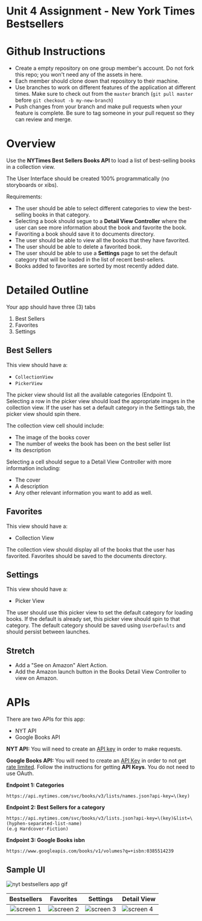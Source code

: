 # Unit 4 Assignment - New York Times Bestsellers


# Github Instructions
- Create a empty repository on one group member's account. Do not fork this repo; you won't need any of the assets in here.
- Each member should clone down that repository to their machine.
- Use branches to work on different features of the application at different times. Make sure to check out from the `master` branch (`git pull master` before `git checkout -b my-new-branch`)
- Push changes from your branch and make pull requests when your feature is complete. Be sure to tag someone in your pull request so they can review and merge.


# Overview

Use the **NYTimes Best Sellers Books API** to load a list of best-selling books in a collection view. 

The User Interface should be created 100% programmatically (no storyboards or xibs).

Requirements:
- The user should be able to select different categories to view the best-selling books in that category.  
- Selecting a book should segue to a **Detail View Controller** where the user can see more information about the book and favorite the book.
- Favoriting a book should save it to documents directory.  
- The user should be able to view all the books that they have favorited. 
- The user should be able to delete a favorited book.
- The user should be able to use a **Settings** page to set the default category that will be loaded in the list of recent best-sellers.
- Books added to favorites are sorted by most recently added date. 


# Detailed Outline

Your app should have three (3) tabs

1. Best Sellers
2. Favorites
3. Settings


## Best Sellers

This view should have a:

- `CollectionView`
- `PickerView`

The picker view should list all the available categories (Endpoint 1).  Selecting a row in the picker view should load the appropriate images in the collection view.  If the user has set a default category in the Settings tab, the picker view should spin there.

The collection view cell should include:

- The image of the books cover
- The number of weeks the book has been on the best seller list
- Its description

Selecting a cell should segue to a Detail View Controller with more information including:

- The cover
- A description
- Any other relevant information you want to add as well.


## Favorites

This view should have a:

- Collection View

The collection view should display all of the books that the user has favorited. Favorites should be saved to the documents directory.


## Settings

This view should have a:

- Picker View

The user should use this picker view to set the default category for loading books.  If the default is already set, this picker view should spin to that category.  The default category should be saved using `UserDefaults` and should persist between launches.


## Stretch

- Add a "See on Amazon" Alert Action.
- Add the Amazon launch button in the Books Detail View Controller to view on Amazon.


# APIs

There are two APIs for this app:

- NYT API
- Google Books API

**NYT API:** You will need to create an [API key](https://developer.nytimes.com/accounts/login) in order to make requests.

**Google Books API:** You will need to create an [API Key](https://developers.google.com/books/docs/v1/using#APIKey) in order to not get [rate limited](https://www.keycdn.com/support/rate-limiting). Follow the instructions for getting **API Keys**. You do not need to use OAuth.


**Endpoint 1: Categories**

```
https://api.nytimes.com/svc/books/v3/lists/names.json?api-key=\(key)
```

**Endpoint 2: Best Sellers for a category**

```
https://api.nytimes.com/svc/books/v3/lists.json?api-key=\(key)&list=\(hyphen-separated-list-name)
(e.g Hardcover-Fiction)
```

**Endpoint 3: Google Books isbn**

```
https://www.googleapis.com/books/v1/volumes?q=+isbn:0385514239
```

## Sample UI

![nyt bestsellers app gif](https://github.com/joinpursuit/Pursuit-Core-iOS-New-York-Times-Bestsellers/blob/master/Images/nyt-bestsellers-app.gif)

| Bestsellers | Favorites | Settings | Detail View |
|:-----:|:-------:|:-------:|:-------|
|![screen 1](https://github.com/joinpursuit/Pursuit-Core-iOS-New-York-Times-Bestsellers/blob/master/Images/screen-shot-1.png) | ![screen 2](https://github.com/joinpursuit/Pursuit-Core-iOS-New-York-Times-Bestsellers/blob/master/Images/screen-shot-2.png) |![screen 3](https://github.com/joinpursuit/Pursuit-Core-iOS-New-York-Times-Bestsellers/blob/master/Images/screen-shot-3.png)|![screen 4](https://github.com/joinpursuit/Pursuit-Core-iOS-New-York-Times-Bestsellers/blob/master/Images/screen-shot-4.png)|
